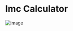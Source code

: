 # Imc Calculator

![image](https://user-images.githubusercontent.com/78265532/110370609-ab8c1c00-802a-11eb-90b3-93b47c36e021.png)
